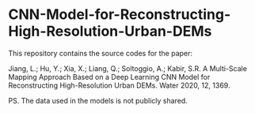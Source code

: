 # CNN-Model-for-Reconstructing-High-Resolution-Urban-DEMs


This repository contains the source codes for the paper:

Jiang, L.; Hu, Y.; Xia, X.; Liang, Q.; Soltoggio, A.; Kabir, S.R. A Multi-Scale Mapping Approach Based on a Deep Learning CNN Model for Reconstructing High-Resolution Urban DEMs. Water 2020, 12, 1369.

PS. The data used in the models is not publicly shared. 
